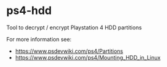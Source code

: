 # ps4-hdd
Tool to decrypt / encrypt Playstation 4 HDD partitions

For more information see:
 * https://www.psdevwiki.com/ps4/Partitions
 * https://www.psdevwiki.com/ps4/Mounting_HDD_in_Linux